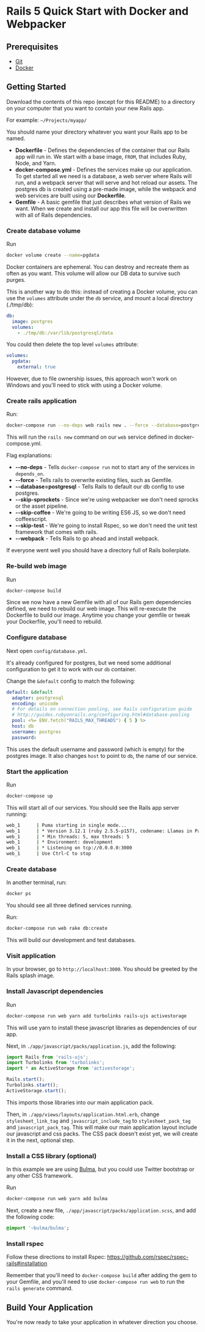 # Rails 5 Quick Start with Docker and Webpacker

## Prerequisites

* [Git](https://git-scm.com/downloads)
* [Docker](https://www.docker.com/products/docker-desktop)

## Getting Started

Download the contents of this repo (except for this README) to a directory on your
computer that you want to contain your new Rails app.

For example: `~/Projects/myapp/`

You should name your directory whatever you want your Rails app to be named.

* **Dockerfile** - Defines the dependencies of the container that our Rails app will run
in. We start with a base image, `FROM`, that includes Ruby, Node, and Yarn.
* **docker-compose.yml** - Defines the services make up our application. To get
started all we need is a database, a web server where Rails will run, and a 
webpack server that will serve and hot reload our assets. The postgres db is created
using a pre-made image, while the webpack and web services are built using our
**Dockerfile**.
* **Gemfile** - A basic gemfile that just describes what version of Rails we want.
When we create and install our app this file will be overwritten with all of
Rails dependencies.

### Create database volume

Run

```bash
docker volume create --name=pgdata
```

Docker containers are ephemeral. You can destroy and recreate them as often as you
want. This volume will allow our DB data to survive such purges.

This is another way to do this: instead of creating a Docker volume, you can
use the `volumes` attribute under the `db` service, and mount a local
directory (./tmp/db):

```yaml
db:
  image: postgres
  volumes:
    - ./tmp/db:/var/lib/postgresql/data
```

You could then delete the top level `volumes` attribute:

```yaml
volumes:
  pgdata:
    external: true
```

However, due to file ownership issues, this approach won't work on Windows and
you'll need to stick with using a Docker volume.

### Create rails application

Run:
```bash
docker-compose run --no-deps web rails new . --force --database=postgresql --skip-sprockets --skip-coffee --skip-test --webpack
```

This will run the `rails new` command on our `web` service defined in docker-compose.yml.

Flag explanations:
* **--no-deps** - Tells `docker-compose run` not to start any of the services in `depends_on`.
* **--force** - Tells rails to overwrite existing files, such as Gemfile.
* **--database=postgresql** - Tells Rails to default our db config to use postgres.
* **--skip-sprockets** - Since we're using webpacker we don't need sprocks or the asset pipeline.
* **--skip-coffee** - We're going to be writing ES6 JS, so we don't need coffeescript.
* **--skip-test** - We're going to install Rspec, so we don't need the unit test framework that comes with rails.
* **--webpack** - Tells Rails to go ahead and install webpack.

If everyone went well you should have a directory full of Rails boilerplate.

### Re-build web image

Run
```bash
docker-compose build
```

Since we now have a new Gemfile with all of our Rails gem dependencies defined, we need to rebuild our web image.
This will re-execute the Dockerfile to build our image. Anytime you change your gemfile or tweak your Dockerfile,
you'll need to rebuild.


### Configure database

Next open `config/database.yml`.

It's already configured for postgres, but we need some additional configuration to get it to work with our `db`
container.

Change the `&default` config to match the following:
```yaml
default: &default
  adapter: postgresql
  encoding: unicode
  # For details on connection pooling, see Rails configuration guide
  # http://guides.rubyonrails.org/configuring.html#database-pooling
  pool: <%= ENV.fetch("RAILS_MAX_THREADS") { 5 } %>
  host: db
  username: postgres
  password:
```

This uses the default username and password (which is empty) for the postgres image. It also changes `host` to point
to `db`, the name of our service.

### Start the application

Run
```bash
docker-compose up
```

This will start all of our services. You should see the Rails app server running:

```bash
web_1      | Puma starting in single mode...
web_1      | * Version 3.12.1 (ruby 2.5.5-p157), codename: Llamas in Pajamas
web_1      | * Min threads: 5, max threads: 5
web_1      | * Environment: development
web_1      | * Listening on tcp://0.0.0.0:3000
web_1      | Use Ctrl-C to stop
```

### Create database

In another terminal, run:

```bash
docker ps
```

You should see all three defined services running.

Run:

```bash
docker-compose run web rake db:create
```

This will build our development and test databases.

### Visit application

In your browser, go to `http://localhost:3000`. You should be greeted by the Rails splash image.

### Install Javascript dependencies

Run

```bash
docker-compose run web yarn add turbolinks rails-ujs activestorage
```

This will use yarn to install these javascript libraries as dependencies of our app.

Next, in `./app/javascript/packs/application.js`, add the following:

```javascript
import Rails from 'rails-ujs';
import Turbolinks from 'turbolinks';
import * as ActiveStorage from 'activestorage';

Rails.start();
Turbolinks.start();
ActiveStorage.start();
```

This imports those libraries into our main application pack.

Then, in `./app/views/layouts/application.html.erb`, change `stylesheet_link_tag` and `javascript_include_tag` to
`stylesheet_pack_tag` and `javascript_pack_tag`. This will make our main application layout include our javascript and
css packs. The CSS pack doesn't exist yet, we will create it in the next, optional step.

### Install a CSS library (optional)

In this example we are using [Bulma](https://bulma.io/), but you could use Twitter bootstrap or any other CSS framework.

Run

```bash
docker-compose run web yarn add bulma
```

Next, create a new file, `./app/javascript/packs/application.scss`, and add the following code:

```sass
@import '~bulma/bulma';
```

### Install rspec

Follow these directions to install Rspec: https://github.com/rspec/rspec-rails#installation

Remember that you'll need to `docker-compose build` after adding the gem to your Gemfile, and you'll need to use
`docker-compose run web` to run the `rails generate` command.

## Build Your Application

You're now ready to take your application in whatever direction you choose. 

